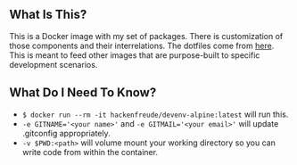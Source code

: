 ## What Is This?
This is a Docker image with my set of packages. There is customization of those components and their interrelations. The dotfiles come from [here](https://github.com/hackenfreude/dotfiles). This is meant to feed other images that are purpose-built to specific development scenarios.

## What Do I Need To Know?
* `$ docker run --rm -it hackenfreude/devenv-alpine:latest` will run this.
* `-e GITNAME='<your name>'` and `-e GITMAIL='<your email>'` will update .gitconfig appropriately.
* `-v $PWD:<path>` will volume mount your working directory so you can write code from within the container.

